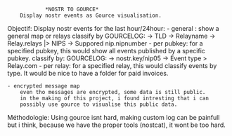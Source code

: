 				*NOSTR TO GOURCE*
		Display nostr events as Gource visualisation.
		
		
Objectif:
Display nostr events for the last hour/24hour:
	- general : show a general map or relays classify by
		GOURCELOG: -> TLD -> Relayname -> Relay.relays
					|> NIPS -> Suppored nip.nipnumber
	- per pubkey:
		for a specified pubkey, this would show all events published
		by a specific pubkey. classify by:
		GOURCELOG: -> nostr.key/nip05 -> Event type > Relay.com
	- per relay:
		for a specified relay, this would classify events by type.
		It would be nice to have a folder for paid invoices.


	- encrypted message map
		even tho messages are encrypted, some data is still public.
		in the making of this project, i found intresting that i can
		possibly use gource to visualise this public data. 

Méthodologie:
Using gource isnt hard, making custom log can be painfull but i think,
because we have the proper tools (nostcat), it wont be too hard.
